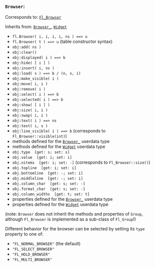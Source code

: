 ### `Browser`:

Corresponds to:
[`Fl_Browser`](http://www.fltk.org/doc-1.3/classFl__Browser.html)

Inherits from:
[`Browser_`](Browser_),
[`Widget`](Widget)

*   `fl.Browser( i, i, i, i, ns ) ==> u`
*   `fl.Browser( t ) ==> u` (table constructor syntax)
*   `obj:add( ns )`
*   `obj:clear()`
*   `obj:displayed( i ) ==> b`
*   `obj:hide( [ i ] )`
*   `obj:insert( i, ns )`
*   `obj:load( s ) ==> b / (n, s, i)`
*   `obj:make_visible( i )`
*   `obj:move( i, i )`
*   `obj:remove( i )`
*   `obj:select( i ) ==> b`
*   `obj:selected( i ) ==> b`
*   `obj:show( [ i ] )`
*   `obj:size( i, i )`
*   `obj:swap( i, i )`
*   `obj:text( i ) ==> ns`
*   `obj:text( i, s )`
*   `obj:line_visible( i ) ==> b` (corresponds to
    `Fl_Browser::visible(int)`)
*   methods defined for the [`Browser_`](Browser_) userdata type
*   methods defined for the [`Widget`](Widget) userdata type
*   `obj.type  [get: s; set: s]`
*   `obj.value  [get: i; set: i]`
*   `obj.nitems  [get: i; set: -]` (corresponds to
    `Fl_Browser::size()`)
*   `obj.topline  [get: i; set: i]`
*   `obj.bottomline  [get: -; set: i]`
*   `obj.middleline  [get: -; set: i]`
*   `obj.column_char  [get: s; set: -]`
*   `obj.format_char  [get: s; set: -]`
*   `obj.column_widths  [get: t; set: t]`
*   properties defined for the [`Browser_`](Browser_) userdata type
*   properties defined for the [`Widget`](Widget) userdata type

(note: `Browser` does not inherit the methods and properties of
`Group`, although `Fl_Browser` is implemented as a sub-class of
`Fl_Group`!)

Different behavior for the browser can be selected by setting its
`type` property to one of:

*   `"FL_NORMAL_BROWSER"` (the default)
*   `"FL_SELECT_BROWSER"`
*   `"FL_HOLD_BROWSER"`
*   `"FL_MULTI_BROWSER"`


